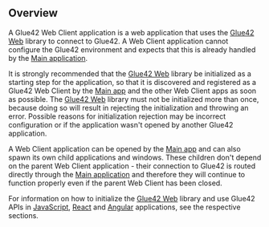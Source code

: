 ## Overview

A Glue42 Web Client application is a web application that uses the [Glue42 Web](https://www.npmjs.com/package/@glue42/web) library to connect to Glue42. A Web Client application cannot configure the Glue42 environment and expects that this is already handled by the [Main application](../../web-platform/overview/index.html).

It is strongly recommended that the [Glue42 Web](https://www.npmjs.com/package/@glue42/web) library be initialized as a starting step for the application, so that it is discovered and registered as a Glue42 Web Client by the [Main app](../../web-platform/overview/index.html) and the other Web Client apps as soon as possible. The [Glue42 Web](https://www.npmjs.com/package/@glue42/web) library must not be initialized more than once, because doing so will result in rejecting the initialization and throwing an error. Possible reasons for initialization rejection may be incorrect configuration or if the application wasn't opened by another Glue42 application.

A Web Client application can be opened by the [Main app](../../web-platform/overview/index.html) and can also spawn its own child applications and windows. These children don't depend on the parent Web Client application - their connection to Glue42 is routed directly through the [Main application](../../web-platform/overview/index.html) and therefore they will continue to function properly even if the parent Web Client has been closed.

For information on how to initialize the [Glue42 Web](https://www.npmjs.com/package/@glue42/web) library and use Glue42 APIs in [JavaScript](../javascript/index.html), [React](../react/index.html) and [Angular](../angular/index.html) applications, see the respective sections.